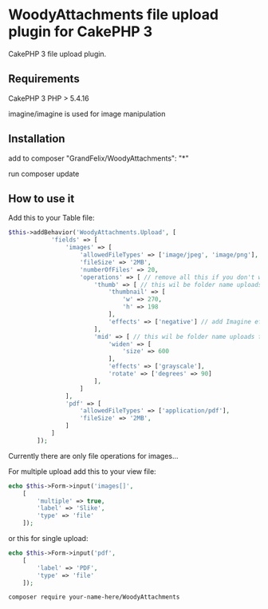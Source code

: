 # WoodyAttachments file upload plugin for CakePHP 3
CakePHP 3 file upload plugin.

## Requirements
CakePHP 3
PHP > 5.4.16

imagine/imagine is used for image manipulation

## Installation

add to composer "GrandFelix/WoodyAttachments": "*"

run composer update

## How to use it
Add this to your Table file:

```php
$this->addBehavior('WoodyAttachments.Upload', [
            'fields' => [
                'images' => [
                    'allowedFileTypes' => ['image/jpeg', 'image/png'],
                    'fileSize' => '2MB',
                    'numberOfFiles' => 20,
                    'operations' => [ // remove all this if you don't want to make any file operations
                        'thumb' => [ // this wil be folder name uploads folder
                            'thumbnail' => [
                                'w' => 270,
                                'h' => 198
                            ],
                            'effects' => ['negative'] // add Imagine effects
                        ],
                        'mid' => [ // this wil be folder name uploads folder
                            'widen' => [
                                'size' => 600
                            ],
                            'effects' => ['grayscale'],
                            'rotate' => ['degrees' => 90]
                        ],
                    ]
                ],
                'pdf' => [
                    'allowedFileTypes' => ['application/pdf'],
                    'fileSize' => '2MB',
                ]
            ]
        ]);
```

Currently there are only file operations for images...


For multiple upload add this to your view file:

```php
echo $this->Form->input('images[]',
    [
        'multiple' => true,
        'label' => 'Slike',
        'type' => 'file'
    ]);
```
            
or this for single upload:

```php
echo $this->Form->input('pdf',
    [
        'label' => 'PDF',
        'type' => 'file'
    ]);
```         

```
composer require your-name-here/WoodyAttachments
```
